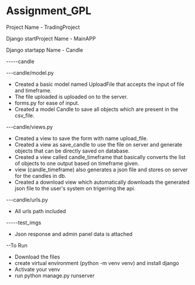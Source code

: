 # Assignment_GPL

Project Name - TradingProject

Django startProject Name - MainAPP

Django startapp Name - Candle

-----candle

---candle/model.py 
- Created a basic model named UploadFile that accepts the input of file and timeframe.
- The file uploaded is uploaded on to the server.
- forms.py for ease of input.
- Created a model Candle to save all objects which are present in the csv_file.

---candle/views.py
- Created a view to save the form with name upload_file.
- Created a view as save_candle to use the file on server and generate objects that can be directly saved on database.
- Created a view called candle_timeframe that basically converts the list of objects to one output based on timeframe given.
- view (candle_timeframe) also generates a json file and stores on server for the candles in db.
- Created a download view which automatically downloads the generated json file to the user's system on trigerring the api.

---candle/urls.py
- All urls path included

-----test_imgs
- Json response and admin panel data is attached 

--To Run
- Download the files 
- create virtual environment (python -m venv venv) and install django
- Activate your venv 
- run python manage.py runserver 




